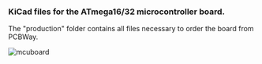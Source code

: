 ### KiCad files for the ATmega16/32 microcontroller board.

The "production" folder contains all files necessary to order the board from PCBWay.

![mcuboard](https://github.com/user-attachments/assets/8fb3cca9-420f-41c3-89bc-f858fa19c1e8)
